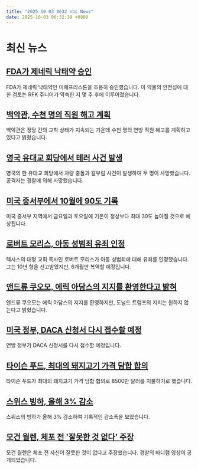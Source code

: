```yaml
---
title: "2025 10 03 0632 nbc News"
date: 2025-10-03 06:32:39 +0900
---
```


# 최신 뉴스 

## [FDA가 제네릭 낙태약 승인](https://www.nbcnews.com/health/womens-health/fda-approves-generic-abortion-pill-mifepristone-rcna235265)  
FDA가 제네릭 낙태약인 미페프리스톤을 조용히 승인했습니다. 이 약물의 안전성에 대한 검토는 RFK 주니어가 약속한 지 몇 주 후에 이루어졌습니다. 

## [백악관, 수천 명의 직원 해고 계획](https://www.nbcnews.com/politics/trump-administration/live-blog/government-shutdown-trump-federal-jobs-furloughed-live-updates-rcna234263)  
백악관은 정당 간의 교착 상태가 지속되는 가운데 수천 명의 연방 직원 해고를 계획하고 있다고 밝혔습니다. 

## [영국 유대교 회당에서 테러 사건 발생](https://www.nbcnews.com/world/united-kingdom/manchester-synagogue-stabbing-car-ramming-synagogue-police-rcna235117)  
영국의 한 유대교 회당에서 차량 충돌과 칼부림 사건이 발생하여 두 명이 사망했습니다. 공격자는 경찰에 의해 사망했습니다. 

## [미국 중서부에서 10월에 90도 기록](https://www.nbcnews.com/weather/heat/midwest-heat-records-weather-rcna235168)  
미국 중서부 지역에서 금요일과 토요일에 기온이 정상보다 최대 30도 높아질 것으로 예상됩니다. 

## [로버트 모리스, 아동 성범죄 유죄 인정](https://www.nbcnews.com/news/us-news/robert-morris-guilty-child-sexual-abuse-texas-megachurch-pastor-rcna234748)  
텍사스의 대형 교회 목사인 로버트 모리스가 아동 성범죄에 대해 유죄를 인정했습니다. 그는 10년 형을 선고받았지만, 6개월만 복역할 예정입니다. 

## [앤드류 쿠오모, 에릭 아담스의 지지를 환영한다고 밝혀](https://www.nbcnews.com/politics/elections/andrew-cuomo-welcome-endorsement-eric-adams-not-trump-nyc-mayor-rcna233750)  
앤드류 쿠오모는 에릭 아담스의 지지를 환영하지만, 도널드 트럼프의 지지는 원하지 않는다고 밝혔습니다. 

## [미국 정부, DACA 신청서 다시 접수할 예정](https://www.nbcnews.com/news/latino/daca-new-applications-expected-immigration-rcna235015)  
연방 정부가 DACA 신청서를 다시 접수할 예정입니다. 

## [타이슨 푸드, 최대의 돼지고기 가격 담합 합의](https://www.nbcnews.com/business/consumer/tyson-foods-pay-85-million-largest-pork-price-fixing-settlement-rcna235057)  
타이슨 푸드가 최대의 돼지고기 가격 담합 합의로 8500만 달러를 지불하기로 했습니다. 

## [스위스 빙하, 올해 3% 감소](https://www.nbcnews.com/science/climate-change/swiss-glaciers-shrank-3-year-fourth-biggest-retreat-record-rcna235137)  
스위스의 빙하가 올해 3% 감소하여 기록적인 감소폭을 보였습니다. 

## [모건 월렌, 체포 전 '잘못한 것 없다' 주장](https://www.nbcnews.com/pop-culture/celebrity/morgan-wallen-police-video-chair-throwing-rooftop-bar-rcna234967)  
모건 월렌은 체포 전 자신이 잘못한 것이 없다고 주장했습니다. 경찰의 바디캠 영상이 공개되었습니다.